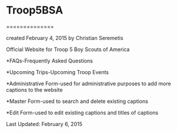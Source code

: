 # Troop5BSA
==============

created February 4, 2015 by Christian Seremetis

Official Website for Troop 5 Boy Scouts of America

*FAQs-Frequently Asked Questions

*Upcoming Trips-Upcoming Troop Events

*Administrative Form-used for administrative purposes to add more captions to the website

*Master Form-used to search and delete existing captions

*Edit Form-used to edit existing captions and titles of captions

Last Updated: February 6, 2015